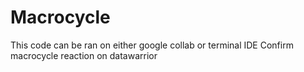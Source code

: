 # Macrocycle
This code can be ran on either google collab or terminal IDE
Confirm macrocycle reaction on datawarrior
